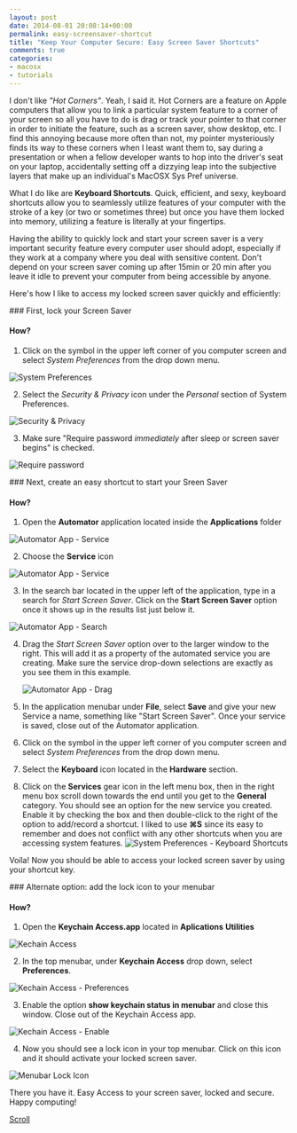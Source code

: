 ```yaml
---
layout: post
date: 2014-08-01 20:08:14+00:00
permalink: easy-screensaver-shortcut
title: "Keep Your Computer Secure: Easy Screen Saver Shortcuts"
comments: true
categories:
- macosx
- tutorials
---
```


I don't like *"Hot Corners"*. Yeah, I said it. Hot Corners are a feature on Apple computers that allow you to link a particular system feature to a corner of your screen so all you have to do is drag or track your pointer to that corner in order to initiate the feature, such as a screen saver, show desktop, etc. I find this annoying because more often than not, my pointer mysteriously finds its way to these corners when I least want them to, say during a presentation or when a fellow developer wants to hop into the driver's seat on your laptop, accidentally setting off a dizzying leap into the subjective layers that make up an individual's MacOSX Sys Pref universe.

What I do like are **Keyboard Shortcuts**. Quick, efficient, and sexy, keyboard shortcuts allow you to seamlessly utilize features of your computer with the stroke of a key (or two or sometimes three) but once you have them locked into memory, utilizing a feature is literally at your fingertips.

Having the ability to quickly lock and start your screen saver is a very important security feature every computer user should adopt, especially if they work at a company where you deal with sensitive content. Don't depend on your screen saver coming up after 15min or 20 min after you leave it idle to prevent your computer from being accessible by anyone.

Here's how I like to access my locked screen saver quickly and efficiently:

###<i class="fa fa-check fa-lg"></i> First, lock your Screen Saver

#### <i class="fa fa-download"></i> **How?**
1. Click on the <i class="fa fa-apple"></i> symbol in the upper left corner of you computer screen and select *System Preferences* from the drop down menu.
  
  ![System Preferences](/assets/macosx-sys-pref.png "System Preferences")

2. Select the *Security & Privacy* icon under the *Personal* section of System Preferences.

  ![Security & Privacy](/assets/macosx-sys-pref-security.png "Security & Privacy")

3. Make sure "Require password *immediately* after sleep or screen saver begins" is checked.

  ![Require password](/assets/macosx-sys-pref-security-screensaver-lock.png "Require Password")

###<i class="fa fa-check fa-lg"></i> Next, create an easy shortcut to start your Sreen Saver

#### <i class="fa fa-download"></i> **How?** 
1. Open the **Automator** application located inside the **Applications** folder

  ![Automator App - Service](/assets/app-automator.png "Automator App - Service")

2. Choose the **Service** icon

  ![Automator App - Service](/assets/app-automator-service.png "Automator App - Service")

3. In the search bar located in the upper left of the application, type in a search for *Start Screen Saver*. Click on the **Start Screen Saver** option once it shows up in the results list just below it.

  ![Automator App - Search](/assets/app-automator-search.png "Automator App - Search")

4. Drag the *Start Screen Saver* option over to the larger window to the right. This will add it as a property of the automated service you are creating. Make sure the service drop-down selections are exactly as you see them in this example.

   ![Automator App - Drag](/assets/app-automator-drag.png "Automator App - Drag")

5. In the application menubar under **File**, select **Save** and give your new Service a name, something like "Start Screen Saver". Once your service is saved, close out of the Automator application.
6. Click on the <i class="fa fa-apple"></i> symbol in the upper left corner of you computer screen and select *System Preferences* from the drop down menu.
7. Select the **Keyboard** icon located in the **Hardware** section. 
8. Click on the **Services** gear icon in the left menu box, then in the right menu box scroll down towards the end until you get to the **General** category. You should see an option for the new service you created. Enable it by checking the box and then double-click to the right of the option to add/record a shortcut. I liked to use **&#8984;S** since its easy to remember and does not conflict with any other shortcuts when you are accessing system features.
  ![System Preferences - Keyboard Shortcuts](/assets/macosx-sys-pref-keyboard-shortcuts.png "System Preferences - Keyboard Shortcuts")

Voíla! Now you should be able to access your locked screen saver by using your shortcut key.


###<i class="fa fa-check fa-lg"></i> Alternate option: add the lock icon to your menubar

#### <i class="fa fa-download"></i> **How?**

1. Open the **Keychain Access.app** located in **Aplications** <i class="fa fa-arrow-right"></i> **Utilities**

  ![Kechain Access](/assets/app-keychain-access.png "Keychain Access")

2. In the top menubar, under **Keychain Access** drop down, select **Preferences**.

  ![Kechain Access - Preferences](/assets/app-keychain-access-pref.png "Keychain Access - Preferences")

3. Enable the option **show keychain status in menubar** and close this window. Close out of the Keychain Access app.

  ![Kechain Access - Enable](/assets/app-keychain-access-enable.png "Keychain Access - Enable")

4. Now you should see a lock icon in your top menubar. Click on this icon and it should activate your locked screen saver.

  ![Menubar Lock Icon](/assets/menubar-lock-icon.png "Menubar Lock Icon")

There you have it. Easy Access to your screen saver, locked and secure. Happy computing!
  






<a class="scrollup" href="#">Scroll</a>